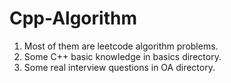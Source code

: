 # Cpp-Algorithm
1. Most of them are leetcode algorithm problems. 
2. Some C++ basic knowledge in basics directory. 
3. Some real interview questions in OA directory. 
